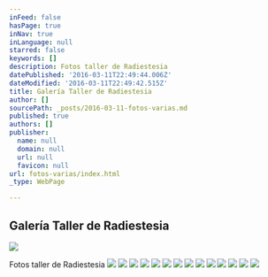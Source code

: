 ```yaml
---
inFeed: false
hasPage: true
inNav: true
inLanguage: null
starred: false
keywords: []
description: Fotos taller de Radiestesia
datePublished: '2016-03-11T22:49:44.006Z'
dateModified: '2016-03-11T22:49:42.515Z'
title: Galería Taller de Radiestesia
author: []
sourcePath: _posts/2016-03-11-fotos-varias.md
published: true
authors: []
publisher:
  name: null
  domain: null
  url: null
  favicon: null
url: fotos-varias/index.html
_type: WebPage

---
```

## Galería Taller de Radiestesia
![](https://the-grid-user-content.s3-us-west-2.amazonaws.com/184910c3-e439-4ecd-a29f-61fe7f748d69.jpg)

Fotos taller de Radiestesia
![](https://the-grid-user-content.s3-us-west-2.amazonaws.com/ab76f4ac-ea47-4df7-9230-faf29312492d.jpg)
![](https://the-grid-user-content.s3-us-west-2.amazonaws.com/e53e3ab3-4247-4b06-82ad-60ecc4871ca0.jpg)
![](https://the-grid-user-content.s3-us-west-2.amazonaws.com/c280f9c3-f3b1-4e4f-a9ca-df105a3c55d3.jpg)
![](https://the-grid-user-content.s3-us-west-2.amazonaws.com/d7e5d928-9244-49c3-9709-8f06cde8cb58.jpg)
![](https://the-grid-user-content.s3-us-west-2.amazonaws.com/9288694b-480d-4e46-8064-4f2c1a6faaea.jpg)
![](https://the-grid-user-content.s3-us-west-2.amazonaws.com/3a95d3de-cdd1-4f8c-aae8-9c574361318a.jpg)
![](https://the-grid-user-content.s3-us-west-2.amazonaws.com/c95d7ea5-35cf-4575-b71f-7547745f49df.jpg)
![](https://the-grid-user-content.s3-us-west-2.amazonaws.com/88991e01-b2a1-438a-9e84-a9f98b389f36.jpg)
![](https://the-grid-user-content.s3-us-west-2.amazonaws.com/97ecede9-d193-4068-95a8-3265267ebe98.jpg)
![](https://the-grid-user-content.s3-us-west-2.amazonaws.com/376ea1e9-3ff1-43c8-a271-befb507b5b36.jpg)
![](https://the-grid-user-content.s3-us-west-2.amazonaws.com/37d55927-efc3-4035-be58-5c8977f33f86.jpg)
![](https://the-grid-user-content.s3-us-west-2.amazonaws.com/4cc68564-c2ae-4403-853e-4762d0b73e78.jpg)
![](https://the-grid-user-content.s3-us-west-2.amazonaws.com/137cb36d-519a-4379-b9c6-e63a5edbfbc9.jpg)
![](https://the-grid-user-content.s3-us-west-2.amazonaws.com/cab7b999-dff3-4cde-abf4-f2e894c81386.jpg)